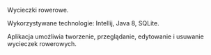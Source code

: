 Wycieczki rowerowe.

Wykorzystywane technologie: Intellij, Java 8, SQLite.

Aplikacja umożliwia tworzenie, przeglądanie, edytowanie i usuwanie wycieczek rowerowych.
